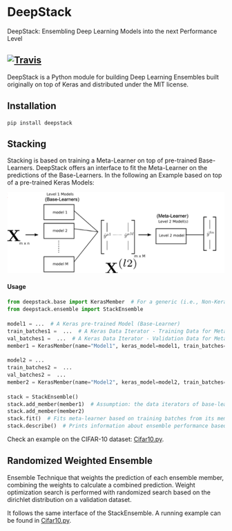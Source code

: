 # DeepStack

DeepStack: Ensembling Deep Learning Models into the next Performance Level

[![Travis](https://travis-ci.com/jcborges/DeepStack.svg?branch=master)](https://travis-ci.com/jcborges/DeepStack)
---

DeepStack is a Python module for building Deep Learning Ensembles built originally on top of Keras and distributed under the MIT license.


## Installation
```
pip install deepstack
```

## Stacking
Stacking is based on training a Meta-Learner on top of pre-trained Base-Learners.
DeepStack offers an interface to fit the Meta-Learner on the predictions of the Base-Learners.
In the following an Example based on top of a pre-trained Keras Models:

![](./Stacking.png)


#### Usage 

```python
from deepstack.base import KerasMember  # For a generic (i.e., Non-Keras Model) check the class `Member`
from deepstack.ensemble import StackEnsemble

model1 = ...  # A Keras pre-trained Model (Base-Learner)
train_batches1 =  ...  # A Keras Data Iterator - Training Data for Meta-Learner
val_batches1 =  ...  # A Keras Data Iterator - Validation Data for Meta-Learner
member1 = KerasMember(name="Model1", keras_model=model1, train_batches=train_batches1, val_batches=val_batches1)

model2 = ...  
train_batches2 =  ...  
val_batches2 =  ...  
member2 = KerasMember(name="Model2", keras_model=model2, train_batches=train_batches2, val_batches=val_batches2)

stack = StackEnsemble()
stack.add_member(member1)  # Assumption: the data iterators of base-learners iterate over the same data and have same shape and classes.
stack.add_member(member2)
stack.fit()  # Fits meta-learner based on training batches from its members (base-learners)
stack.describe()  # Prints information about ensemble performance based on validation data
```

Check an example on the CIFAR-10 dataset: [Cifar10.py](./examples/Cifar10.py).

## Randomized Weighted Ensemble
Ensemble Technique that weights the prediction of each ensemble member, combining the weights to calculate a combined prediction.  Weight optimization search is performed with randomized search based on the dirichlet distribution on a validation dataset. 

It follows the same interface of the StackEnsemble. A running example can be found in [Cifar10.py](./examples/Cifar10.py).
